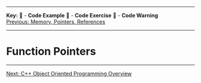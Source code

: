 
---
**Key:** 
:large_orange_diamond: - **Code Example** 
:large_blue_diamond: - **Code Exercise** 
:red_circle: - **Code Warning**  
[Previous: Memory, Pointers, References](https://github.com/ackirby88/CS107/blob/master/C-Basics/C-4-OpsLoopsFunctions.md)

---
# Function Pointers

---
[Next: C++ Object Oriented Programming Overview](https://github.com/ackirby88/CS107/blob/master/C++-OOP/CPP-OOPOverview.md)
